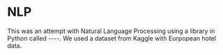 # NLP
This was an attempt with Natural Language Processing using a library in Python called ----. We used a dataset from Kaggle with Eurpopean hotel data. 

